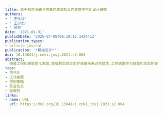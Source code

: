 ```yaml
---
title: 基于机电液联合仿真的装载机工作装置电气化设计研究
authors:
- ' 李仕江'
- ' 王少杰'
- ' 侯亮'
date: '2021-01-01'
publishDate: '2025-07-05T06:10:15.142441Z'
publication_types:
- article-journal
publication: '*机械设计*'
doi: 10.13841/j.cnki.jxsj.2021.s2.004
abstract: 
  随着工程机械智能化发展,装载机实现自主铲装是未来必然趋势,工作装置作为装载机实现铲装作业的关键部件,其液压控制系统也必然要实现电气化控制。为此,提出了利用电液比例控制技术和机电液联合仿真的方法对装载机工作装置进行电气化设计。首先,开展基于电液比例控制技术的工作装置液压控制系统方案设计,在ADAMS与AMESim中分别搭建机械及液压系统模型;其次,设计基于Simulink传统PID控制及自适应模糊PID控制两种控制方式;最后,开展基于AMESim,ADAMS,Simulink等软件的机电液联合仿真,分析比较了两种控制方式在装载作业过程中的控制效果。结果表明,在自适应模糊PID控制下,系统响应的跟随性能更好,能更快地达到稳定,取得了更优控制效果。
tags:
- 电气化
- 工作装置
- 控制策略
- 联合仿真
- 装载机
links:
- name: URL
  url: https://doi.org/10.13841/j.cnki.jxsj.2021.s2.004
---
```

